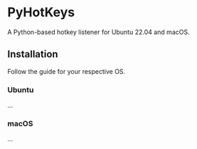 # PyHotKeys

A Python-based hotkey listener for Ubuntu 22.04 and macOS.

## Installation

Follow the guide for your respective OS.

### Ubuntu

...
### macOS

...

